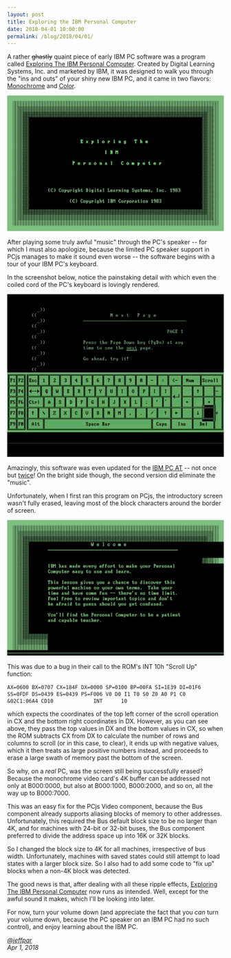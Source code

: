 ```yaml
---
layout: post
title: Exploring the IBM Personal Computer
date: 2018-04-01 10:00:00
permalink: /blog/2018/04/01/
---
```


A rather ~~ghastly~~ quaint piece of early IBM PC software was a program called
[Exploring The IBM Personal Computer](/disks/pcx86/apps/ibm/exploring/).  Created by Digital Learning Systems, Inc.
and marketed by IBM, it was designed to walk you through the "ins and outs" of your shiny new IBM PC, and it came in
two flavors: [Monochrome](/disks/pcx86/apps/ibm/exploring/5150/mda/) and [Color](/disks/pcx86/apps/ibm/exploring/5150/cga/).

![Exploring the IBM PC (Intro](/blog/images/exploring-the-ibm-pc-intro.jpg)

After playing some truly awful "music" through the PC's speaker -- for which I must also apologize, because the limited
PC speaker support in PCjs manages to make it sound even worse -- the software begins with a tour of your IBM PC's
keyboard.

In the screenshot below, notice the painstaking detail with which even the coiled cord of the PC's keyboard is lovingly
rendered.

![Exploring the IBM PC (Keyboard)](/blog/images/exploring-the-ibm-pc-keyboard.gif)

Amazingly, this software was even updated for the [IBM PC AT](/disks/pcx86/apps/ibm/exploring/5170/) -- not once but
[twice](/disks/pcx86/apps/ibm/exploring/5170/2.00/)!  On the bright side though, the second version did eliminate the "music".

Unfortunately, when I first ran this program on PCjs, the introductory screen wasn't fully erased, leaving most of
the block characters around the border of screen.

![Exploring the IBM PC (Bug)](/blog/images/exploring-the-ibm-pc-intro-bug.png)

This was due to a bug in their call to the ROM's INT 10h "Scroll Up" function:

    AX=0600 BX=0707 CX=184F DX=0000 SP=0100 BP=00FA SI=1E39 DI=01F6 
    SS=0FDF DS=0439 ES=0439 PS=F006 V0 D0 I1 T0 S0 Z0 A0 P1 C0 
    &02C1:06A4 CD10             INT      10

which expects the coordinates of the top left corner of the scroll operation in CX and the bottom right coordinates
in DX.  However, as you can see above, they pass the top values in DX and the bottom values in CX, so when the ROM
subtracts CX from DX to calculate the number of rows and columns to scroll (or in this case, to clear), it ends up with
negative values, which it then treats as large positive numbers instead, and proceeds to erase a large swath of memory
past the bottom of the screen.

So why, on a *real* PC, was the screen still being successfully erased?  Because the monochrome video card's 4K buffer
can be addressed not only at B000:0000, but also at B000:1000, B000:2000, and so on, all the way up to B000:7000.

This was an easy fix for the PCjs Video component, because the Bus component already supports aliasing blocks of memory
to other addresses.  Unfortunately, this required the Bus default block size to be no larger than 4K, and for machines
with 24-bit or 32-bit buses, the Bus component preferred to divide the address space up into 16K or 32K blocks.

So I changed the block size to 4K for all machines, irrespective of bus width.  Unfortunately, machines with saved states
could still attempt to load states with a larger block size.  So I also had to add some code to "fix up" blocks when
a non-4K block was detected.

The good news is that, after dealing with all these ripple effects, [Exploring The IBM Personal Computer](/disks/pcx86/apps/ibm/exploring/)
now runs as intended.  Well, except for the awful sound it makes, which I'll be looking into later.

For now, turn your volume down (and appreciate the fact that you *can* turn your volume down, because the PC speaker on
an IBM PC had no such control), and enjoy learning about the IBM PC.

*[@jeffpar](http://twitter.com/jeffpar)*  
*Apr 1, 2018*
